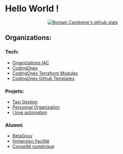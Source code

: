 # Hello World !

<div align="center">

[![Romain Cambonie's github stats](https://github-readme-stats.vercel.app/api?username=romain-cambonie&title_color=fff&icon_color=8B959E&text_color=9f9f9f&bg_color=0E1217)](https://github.com/romain-cambonie)


</div>

## Organizations:
### Tech:
- [Organizations IAC](https://github.com/organizations-infrastructure)
- [CodingOnes](https://github.com/codingones)
- [CodingOnes Terraform Modules](https://github.com/codingones-terraform-modules)
- [CodingOnes Github Templates](https://github.com/codingones-github-templates)

### Projets:
- [Taxi Gestion](https://github.com/taxi-gestion)
- [Personnal Organization](https://github.com/romain-cambonie-organization)
- [I love automation](https://github.com/i-love-automation)
### Alumni
- [BetaGouv](https://github.com/betagouv/)
- [Immersion Facilité](https://github.com/gip-inclusion/immersion-facile)
- [Conseillé numérique](https://github.com/gip-inclusion/immersion-facile)
